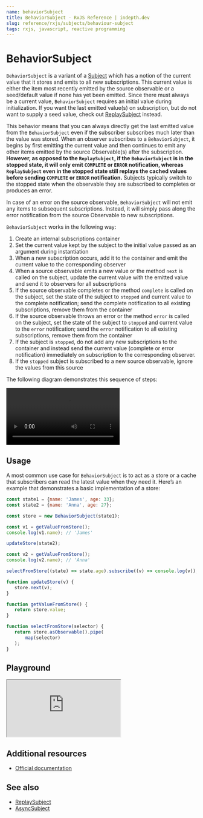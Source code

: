 ```yaml
---
name: behaviorSubject
title: BehaviorSubject - RxJS Reference | indepth.dev
slug: reference/rxjs/subjects/behaviour-subject
tags: rxjs, javascript, reactive programming
---
```


# BehaviorSubject

`BehaviorSubject` is a variant of a [Subject](https://indepth.dev/reference/rxjs/subjects) which has a notion of the current value that it stores and emits to all new subscriptions. This current value is either the item most recently emitted by the source observable or a seed/default value if none has yet been emitted. Since there must always be a current value, `BehaviorSubject` requires an initial value during initialization. If you want the last emitted value(s) on subscription, but do not want to supply a seed value, check out [ReplaySubject](https://indepth.dev/reference/rxjs/subjects/replay-subject) instead.

This behavior means that you can always directly get the last emitted value from the `BehaviorSubject` even if the subscriber subscribes much later than the value was stored. When an observer subscribes to a `BehaviorSubject`, it begins by first emitting the current value and then continues to emit any other items emitted by the source Observable(s) after the subscription. **However, as opposed to the `ReplaySubject`, if the `BehaviorSubject` is in the stopped state, it will only emit `COMPLETE` or `ERROR` notification, whereas `ReplaySubject` even in the stopped state still replays the cached values before sending `COMPLETE` or `ERROR` notification.** Subjects typically switch to the stopped state when the observable they are subscribed to completes or produces an error.

In case of an error on the source observable, `BehaviorSubject` will not emit any items to subsequent subscriptions. Instead, it will simply pass along the error notification from the source Observable to new subscriptions.

`BehaviorSubject` works in the following way:

1. Create an internal subscriptions container
2. Set the current value kept by the subject to the initial value passed as an argument during instantiation
3. When a new subscription occurs, add it to the container and emit the current value to the corresponding observer
4. When a source observable emits a new value or the method `next` is called on the subject, update the current value with the emitted value and send it to observers for all subscriptions
5. If the source observable completes or the method `complete` is called on the subject, set the state of the subject to `stopped` and current value to the complete notification; send the complete notification to all existing subscriptions, remove them from the container
6. If the source observable throws an error or the method `error` is called on the subject, set the state of the subject to `stopped` and current value to the `error` notification; send the `error` notification to all existing subscriptions, remove them from the container
7. If the subject is `stopped`, do not add any new subscriptions to the container and instead send the current value (complete or error notification) immediately on subscription to the corresponding observer.
8. If the `stopped` subject is subscribed to a new source observable, ignore the values from this source

The following diagram demonstrates this sequence of steps:

<video>
    <source src="https://images.indepth.dev/references/rxjs/subjects/behavior-subject.mp4">
</video>


## Usage
A most common use case for `BehaviorSubject` is to act as a store or a cache that subscribers can read the latest value when they need it. Here’s an example that demonstrates a basic implementation of a store:

```javascript
const state1 = {name: 'James', age: 33};
const state2 = {name: 'Anna', age: 27};

const store = new BehaviorSubject(state1);

const v1 = getValueFromStore();
console.log(v1.name); // 'James'

updateStore(state2);

const v2 = getValueFromStore();
console.log(v2.name); // 'Anna'

selectFromStore((state) => state.age).subscribe((v) => console.log(v));

function updateStore(v) {
   store.next(v);
}

function getValueFromStore() {
   return store.value;
}

function selectFromStore(selector) {
   return store.asObservable().pipe(
       map(selector)
   );
}
```

## Playground

<iframe src="https://stackblitz.com/edit/indepth-rxjs-behavior-subject?embed=1&file=index.ts"></iframe>

## Additional resources

- [Official documentation](https://rxjs-dev.firebaseapp.com/api/index/class/BehaviorSubject)

## See also

- [ReplaySubject](https://indepth.dev/reference/rxjs/subjects/replay-subject)
- [AsyncSubject](https://indepth.dev/reference/rxjs/subjects/async-subject)
